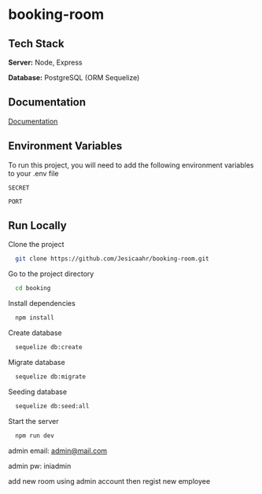 # booking-room

## Tech Stack

**Server:** Node, Express

**Database:** PostgreSQL (ORM Sequelize)


## Documentation

[Documentation](https://documenter.getpostman.com/view/10895410/UzQvs4xM)


## Environment Variables

To run this project, you will need to add the following environment variables to your .env file

`SECRET`

`PORT`


## Run Locally

Clone the project

```bash
  git clone https://github.com/Jesicaahr/booking-room.git
```

Go to the project directory

```bash
  cd booking
```

Install dependencies

```bash
  npm install
```

Create database

```bash
  sequelize db:create
```

Migrate database

```bash
  sequelize db:migrate
```

Seeding database

```bash
  sequelize db:seed:all
```

Start the server

```bash
  npm run dev
```

admin email: admin@mail.com

admin pw: iniadmin

add new room using admin account
then regist new employee